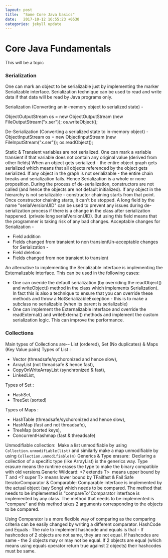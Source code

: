 ```yaml
---
layout: post
title:  "Some Core Java basics"
date:   2017-10-12 16:55:23 +0530
categories: jekyll update
---
```



# Core Java Fundamentals
This will be a topic 

### Serialization

One can mark an object to be serializable just by implementing the marker Serializable interface.
Serialization technique can be used to read and write data if that data will be read by Java programs only.

Serialization (Converting an in-memory object to serialized state) -  

ObjectOutputStream os = new ObjectOutputStream (new FileOutputStream("x.ser")); 
os.writeObject();

De-Serialization (Converting a serialized state to in-memory object) -   
ObjectInputStream os = new ObjectInputStream (new FileInputStream("x.ser")); 
os.readObject();

Static & Transient variables are not serialized. One can mark a variable transient if that variable does not contain any original value (derived from other fields)
When an object gets serialized - the entire object graph gets serialized which means that all objects referenced by the object gets serialized. 
If any object in the graph is not serializable - the entire chain breaks and serialization fails. Hence Serialization is a whole or none proposition. 
During the process of de-serialization, constructors are not called (and hence the objects are not default initialized). If any object in the hierarchy is not serializable - constructor chaining starts from that point. Once constructor chaining starts, it can't be stopped.
A long field by the name "serialVersionUID" can be used to prevent any issues during de-serialization process if there is a change in the class after serialization happened. (private long serialVersionUID). But using this field means that the programmer is taking risk of any bad changes.
Acceptable changes for Serialization - 
* Field addition
* Fields changed from transient to non transientUn-acceptable changes for Serialization - 
* Field deletion 
* Fields changed from non transient to transient

An alternative to implementing the Serializable interface is implementing the Externalizable interface. This can be used in the following cases:

* One can overide the default serialization (by overriding the readObject() and writeObject() method in the class which implements Serialization). In fact this is also a technique to ensure that you can override these methods and throw a NotSerializableException - 
this is to make a subclass no serializable (when its parent is serializable)
* One can implement the Externalizable interface and override the readExternal() and writeExternal() methods and implement the custom serialization logic. This can improve the performance.


### Collections 

Main types of Collections are-- List (ordered), Set (No duplicates) & Maps (Key Value pairs)
Types of List : 
* Vector (threadsafe/sychoronized and hence slow), 
* ArrayList (not threadsafe & hence fast), 
* CopyOnWriteArrayList (synchronized & fast), 
* LinkedList, 

Types of Set : 
* HashSet, 
* TreeSet (sorted)

Types of Maps : 
* HashTable (threadsafe/sychoronized and hence slow), 
* HashMap (fast and not threadsafe), 
* TreeMap (sorted keys), 
* ConcurrentHashmap (fast & threadsafe)

Unmodifiable collection:  Make a list unmodifiable by using `Collection.unmodifiable(list)` and similarly make a map unmodifiable by using `Collection.unmodifiable(m)`
Generics & Type erasure:  Declaring a collection of a specific type (like ArrayList<String>) is the generics way. 
Type erasure means the runtime erases the type to make the binary compatible with old versions.Generic Wildcard: <? extends T>  means upper bound by T and <? super T> means lower bound by TFailfast & Fail Safe IteratorComparator & Comparable: Comparable interface is implemented by the actual object (say Song) which needs to be compared. The method that needs to be implemented is "compareTo"Comparator interface is implemented by any class. The method that needs to be implemented is "compare" and this method takes 2 arguments corresponding to the objects to be compared. 

Using Comparator is a more flexible way of comparing as the comparing criteria can be easily changed by writing a different comparator.
HashCode and Equals : The rule to implement hashcode and equals is that - 
If hashcodes of 2 objects are not same, they are not equal. If hashcodes are same - the 2 objects may or may not be equal. If 2 objects are equal (which means using equals operator return true against 2 objects) their hashcodes must be same.
